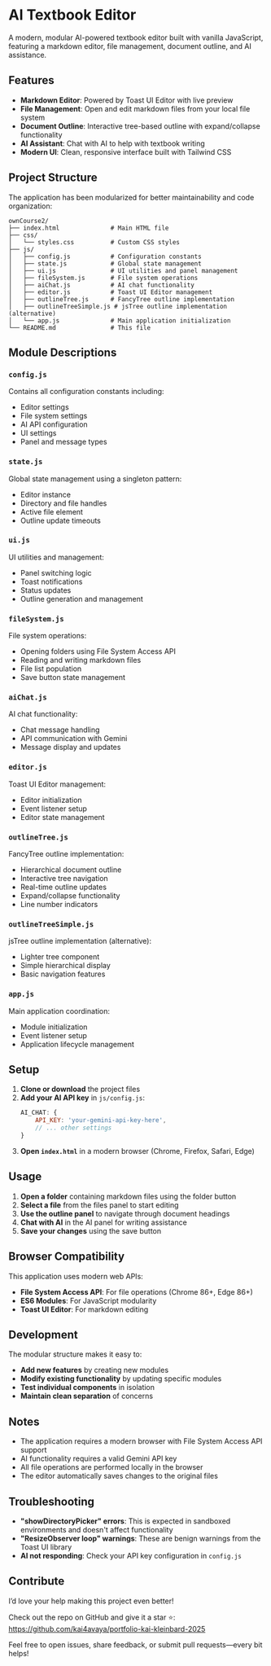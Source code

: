 # AI Textbook Editor

A modern, modular AI-powered textbook editor built with vanilla JavaScript, featuring a markdown editor, file management, document outline, and AI assistance.

## Features

- **Markdown Editor**: Powered by Toast UI Editor with live preview
- **File Management**: Open and edit markdown files from your local file system
- **Document Outline**: Interactive tree-based outline with expand/collapse functionality
- **AI Assistant**: Chat with AI to help with textbook writing
- **Modern UI**: Clean, responsive interface built with Tailwind CSS

## Project Structure

The application has been modularized for better maintainability and code organization:

```
ownCourse2/
├── index.html              # Main HTML file
├── css/
│   └── styles.css          # Custom CSS styles
├── js/
│   ├── config.js           # Configuration constants
│   ├── state.js            # Global state management
│   ├── ui.js               # UI utilities and panel management
│   ├── fileSystem.js       # File system operations
│   ├── aiChat.js           # AI chat functionality
│   ├── editor.js           # Toast UI Editor management
│   ├── outlineTree.js      # FancyTree outline implementation
│   ├── outlineTreeSimple.js # jsTree outline implementation (alternative)
│   └── app.js              # Main application initialization
└── README.md               # This file
```

## Module Descriptions

### `config.js`
Contains all configuration constants including:
- Editor settings
- File system settings
- AI API configuration
- UI settings
- Panel and message types

### `state.js`
Global state management using a singleton pattern:
- Editor instance
- Directory and file handles
- Active file element
- Outline update timeouts

### `ui.js`
UI utilities and management:
- Panel switching logic
- Toast notifications
- Status updates
- Outline generation and management

### `fileSystem.js`
File system operations:
- Opening folders using File System Access API
- Reading and writing markdown files
- File list population
- Save button state management

### `aiChat.js`
AI chat functionality:
- Chat message handling
- API communication with Gemini
- Message display and updates

### `editor.js`
Toast UI Editor management:
- Editor initialization
- Event listener setup
- Editor state management

### `outlineTree.js`
FancyTree outline implementation:
- Hierarchical document outline
- Interactive tree navigation
- Real-time outline updates
- Expand/collapse functionality
- Line number indicators

### `outlineTreeSimple.js`
jsTree outline implementation (alternative):
- Lighter tree component
- Simple hierarchical display
- Basic navigation features

### `app.js`
Main application coordination:
- Module initialization
- Event listener setup
- Application lifecycle management

## Setup

1. **Clone or download** the project files
2. **Add your AI API key** in `js/config.js`:
   ```javascript
   AI_CHAT: {
       API_KEY: 'your-gemini-api-key-here',
       // ... other settings
   }
   ```
3. **Open `index.html`** in a modern browser (Chrome, Firefox, Safari, Edge)

## Usage

1. **Open a folder** containing markdown files using the folder button
2. **Select a file** from the files panel to start editing
3. **Use the outline panel** to navigate through document headings
4. **Chat with AI** in the AI panel for writing assistance
5. **Save your changes** using the save button

## Browser Compatibility

This application uses modern web APIs:
- **File System Access API**: For file operations (Chrome 86+, Edge 86+)
- **ES6 Modules**: For JavaScript modularity
- **Toast UI Editor**: For markdown editing

## Development

The modular structure makes it easy to:
- **Add new features** by creating new modules
- **Modify existing functionality** by updating specific modules
- **Test individual components** in isolation
- **Maintain clean separation** of concerns

## Notes

- The application requires a modern browser with File System Access API support
- AI functionality requires a valid Gemini API key
- All file operations are performed locally in the browser
- The editor automatically saves changes to the original files

## Troubleshooting

- **"showDirectoryPicker" errors**: This is expected in sandboxed environments and doesn't affect functionality
- **"ResizeObserver loop" warnings**: These are benign warnings from the Toast UI library
- **AI not responding**: Check your API key configuration in `config.js`

## Contribute

I’d love your help making this project even better!  

Check out the repo on GitHub and give it a star ⭐:  
https://github.com/kai4avaya/portfolio-kai-kleinbard-2025  

Feel free to open issues, share feedback, or submit pull requests—every bit helps!